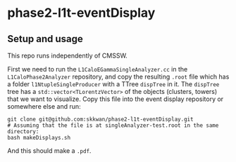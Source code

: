 # phase2-l1t-eventDisplay

## Setup and usage
This repo runs independently of CMSSW. 

First we need to run the `L1CaloEGammaSingleAnalyzer.cc` in the `L1CaloPhase2Analyzer` repository, and copy the resulting `.root` file which has a folder `l1NtupleSingleProducer` with a TTree `dispTree` in it. The `dispTree` tree has a `std::vector<TLorentzVector>` of the objects (clusters, towers) that we want to visualize. Copy this file into the event display repository or somewhere else and run:

```
git clone git@github.com:skkwan/phase2-l1t-eventDisplay.git
# Assuming that the file is at singleAnalyzer-test.root in the same directory:
bash makeDisplays.sh
```
And this should make a `.pdf`.

